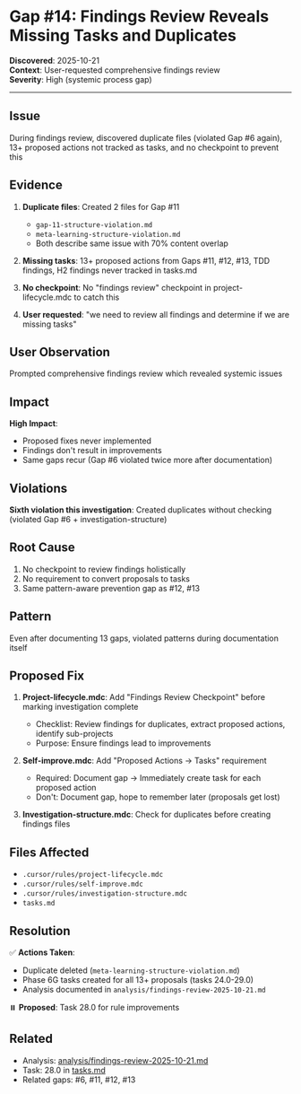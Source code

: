 # Gap #14: Findings Review Reveals Missing Tasks and Duplicates

**Discovered**: 2025-10-21  
**Context**: User-requested comprehensive findings review  
**Severity**: High (systemic process gap)

---

## Issue

During findings review, discovered duplicate files (violated Gap #6 again), 13+ proposed actions not tracked as tasks, and no checkpoint to prevent this

## Evidence

1. **Duplicate files**: Created 2 files for Gap #11

   - `gap-11-structure-violation.md`
   - `meta-learning-structure-violation.md`
   - Both describe same issue with 70% content overlap

2. **Missing tasks**: 13+ proposed actions from Gaps #11, #12, #13, TDD findings, H2 findings never tracked in tasks.md

3. **No checkpoint**: No "findings review" checkpoint in project-lifecycle.mdc to catch this

4. **User requested**: "we need to review all findings and determine if we are missing tasks"

## User Observation

Prompted comprehensive findings review which revealed systemic issues

## Impact

**High Impact**:

- Proposed fixes never implemented
- Findings don't result in improvements
- Same gaps recur (Gap #6 violated twice more after documentation)

## Violations

**Sixth violation this investigation**: Created duplicates without checking (violated Gap #6 + investigation-structure)

## Root Cause

1. No checkpoint to review findings holistically
2. No requirement to convert proposals to tasks
3. Same pattern-aware prevention gap as #12, #13

## Pattern

Even after documenting 13 gaps, violated patterns during documentation itself

## Proposed Fix

1. **Project-lifecycle.mdc**: Add "Findings Review Checkpoint" before marking investigation complete

   - Checklist: Review findings for duplicates, extract proposed actions, identify sub-projects
   - Purpose: Ensure findings lead to improvements

2. **Self-improve.mdc**: Add "Proposed Actions → Tasks" requirement

   - Required: Document gap → Immediately create task for each proposed action
   - Don't: Document gap, hope to remember later (proposals get lost)

3. **Investigation-structure.mdc**: Check for duplicates before creating findings files

## Files Affected

- `.cursor/rules/project-lifecycle.mdc`
- `.cursor/rules/self-improve.mdc`
- `.cursor/rules/investigation-structure.mdc`
- `tasks.md`

## Resolution

✅ **Actions Taken**:

- Duplicate deleted (`meta-learning-structure-violation.md`)
- Phase 6G tasks created for all 13+ proposals (tasks 24.0-29.0)
- Analysis documented in `analysis/findings-review-2025-10-21.md`

⏸️ **Proposed**: Task 28.0 for rule improvements

## Related

- Analysis: [analysis/findings-review-2025-10-21.md](../analysis/findings-review-2025-10-21.md)
- Task: 28.0 in [tasks.md](../tasks.md)
- Related gaps: #6, #11, #12, #13
